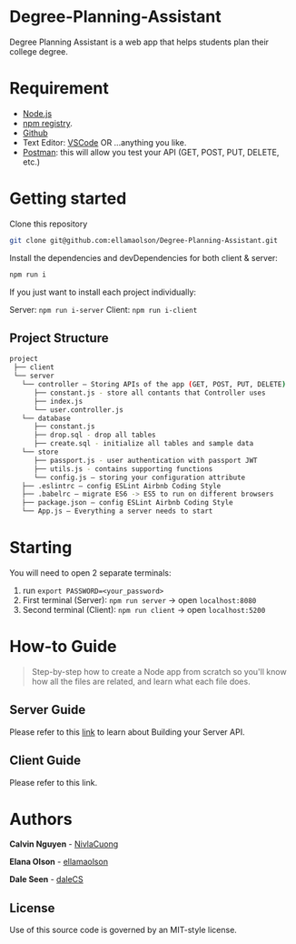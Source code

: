 # Degree-Planning-Assistant
Degree Planning Assistant is a web app that helps students plan their college degree.  

# Requirement

- [Node.js](https://nodejs.org/en/) 
- [npm registry](https://www.npmjs.com/).
- [Github](https://gist.github.com/derhuerst/1b15ff4652a867391f03)
- Text Editor: [VSCode](https://code.visualstudio.com/) OR ...anything you like.
- [Postman](https://www.getpostman.com/): this will allow you test your API (GET, POST, PUT, DELETE, etc.)

# Getting started

Clone this repository

```bash
git clone git@github.com:ellamaolson/Degree-Planning-Assistant.git
```

Install the dependencies and devDependencies for both client & server:

```bash
npm run i
```

If you just want to install each project individually:

Server: `npm run i-server` 
Client: `npm run i-client`

## Project Structure

```bash
project
 ├── client
 └── server
   └── controller — Storing APIs of the app (GET, POST, PUT, DELETE)
      ├── constant.js - store all contants that Controller uses
      ├── index.js
      └── user.controller.js
   └── database 
      ├── constant.js 
      ├── drop.sql - drop all tables 
      ├── create.sql - initialize all tables and sample data
   └── store 
      ├── passport.js - user authentication with passport JWT
      ├── utils.js - contains supporting functions 
      └── config.js — storing your configuration attribute
   ├── .eslintrc — config ESLint Airbnb Coding Style
   ├── .babelrc — migrate ES6 -> ES5 to run on different browsers
   ├── package.json — config ESLint Airbnb Coding Style
   └── App.js — Everything a server needs to start
```

# Starting

You will need to open 2 separate terminals:

1. run `export PASSWORD=<your_password>`
2. First terminal (Server): `npm run server` -> open `localhost:8080`
3. Second terminal (Client): `npm run client` -> open `localhost:5200`

# How-to Guide
> Step-by-step how to create a Node app from scratch so you'll know how all the files are related, and learn what each file does.

## Server Guide

Please refer to this [link](https://medium.com/swlh/a-complete-guide-build-a-scalable-3-tier-architecture-with-mern-stack-es6-ca129d7df805) to learn about Building your Server API. 

## Client Guide

Please refer to this link.

# Authors

**Calvin Nguyen** - [NivlaCuong](https://github.com/NivlaCuong)

**Elana Olson** - [ellamaolson](https://github.com/ellamaolson)

**Dale Seen** - [daleCS](https://github.com/DaleCS)

## License

Use of this source code is governed by an MIT-style license.

